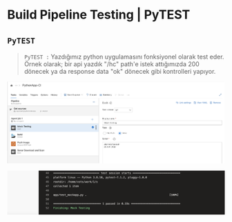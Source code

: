 # Build Pipeline Testing | PyTEST

## ```PyTEST```

> ```PyTEST :``` Yazdığımız python uygulamasını fonksiyonel olarak test eder. Örnek olarak; bir api yazdık "/hc" path'e istek attığımızda 200 dönecek ya da response data "ok" dönecek gibi kontrolleri yapıyor. 

![N|Solid](./images/mock.png)

![N|Solid](./images/mock2.png)